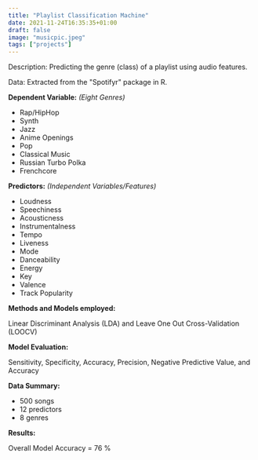 ```yaml
---
title: "Playlist Classification Machine"
date: 2021-11-24T16:35:35+01:00
draft: false
image: "musicpic.jpeg"
tags: ["projects"]
---
```


Description: Predicting the genre (class) of a playlist using audio features.

Data: Extracted from the "Spotifyr" package in R. 

**Dependent Variable:** _(Eight Genres)_  
- Rap/HipHop
- Synth
- Jazz
- Anime Openings
- Pop
- Classical Music
- Russian Turbo Polka
- Frenchcore

**Predictors:** _(Independent Variables/Features)_
- Loudness
- Speechiness
- Acousticness
- Instrumentalness
- Tempo
- Liveness
- Mode
- Danceability
- Energy
- Key
- Valence
- Track Popularity

**Methods and Models employed:**

Linear Discriminant Analysis (LDA) and Leave One Out Cross-Validation (LOOCV)

**Model Evaluation:**

Sensitivity, Specificity, Accuracy, Precision, Negative Predictive Value, and Accuracy 

**Data Summary:**
- 500 songs
- 12 predictors
- 8 genres

**Results:**

Overall Model Accuracy = 76 % 
